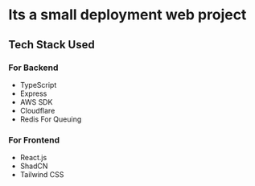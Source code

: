 # Its a small deployment web project

## Tech Stack Used

### For Backend
<ul>
  <li>TypeScript</li>
  <li>Express</li>
  <li>AWS SDK</li>
  <li>Cloudflare</li>
  <li>Redis For Queuing</li>
</ul>

### For Frontend
<ul>
  <li>React.js</li>
  <li>ShadCN</li>
  <li>Tailwind CSS</li>
</ul>
